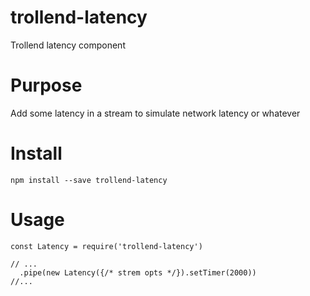 # trollend-latency
Trollend latency component

# Purpose

Add some latency in a stream to simulate network latency or whatever

# Install

`npm install --save trollend-latency`

# Usage

```
const Latency = require('trollend-latency')

// ...
  .pipe(new Latency({/* strem opts */}).setTimer(2000))
//...
```
